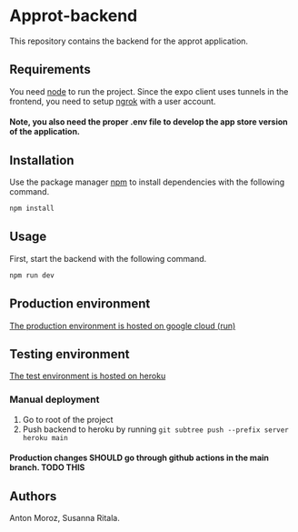 # Approt-backend

This repository contains the backend for the approt application.

## Requirements

You need [node](https://nodejs.org/en/) to run the project. Since the expo client uses tunnels in the frontend, you need to setup [ngrok](https://ngrok.com/) with a user account.

#### Note, you also need the proper .env file to develop the app store version of the application.

## Installation

Use the package manager [npm](https://www.npmjs.com/get-npm) to install dependencies with the following command.

```bash
npm install
```

## Usage

First, start the backend with the following command.

```bash
npm run dev
```

## Production environment

[The production environment is hosted on google cloud (run)](https://approt-combined-server-service-eve36qzyjq-lz.a.run.app)

## Testing environment

[The test environment is hosted on heroku](https://secure-escarpment-94792.herokuapp.com/)

### Manual deployment

1. Go to root of the project
2. Push backend to heroku by running `git subtree push --prefix server heroku main`

#### Production changes SHOULD go through github actions in the main branch. TODO THIS

## Authors

Anton Moroz, Susanna Ritala.
